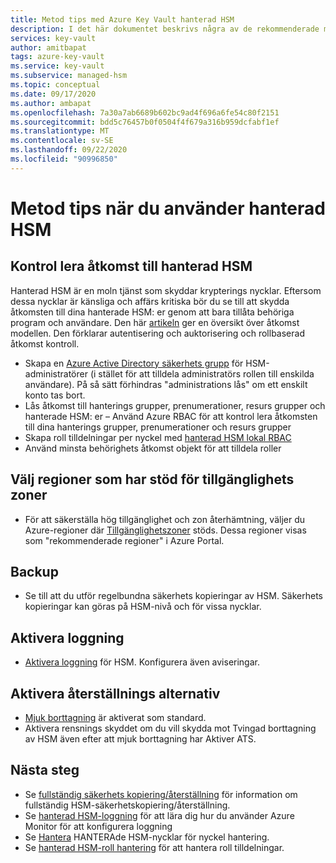 ```yaml
---
title: Metod tips med Azure Key Vault hanterad HSM
description: I det här dokumentet beskrivs några av de rekommenderade metoderna för att använda Key Vault
services: key-vault
author: amitbapat
tags: azure-key-vault
ms.service: key-vault
ms.subservice: managed-hsm
ms.topic: conceptual
ms.date: 09/17/2020
ms.author: ambapat
ms.openlocfilehash: 7a30a7ab6689b602bc9ad4f696a6fe54c80f2151
ms.sourcegitcommit: bdd5c76457b0f0504f4f679a316b959dcfabf1ef
ms.translationtype: MT
ms.contentlocale: sv-SE
ms.lasthandoff: 09/22/2020
ms.locfileid: "90996850"
---
```

# <a name="best-practices-when-using-managed-hsm"></a>Metod tips när du använder hanterad HSM

## <a name="control-access-to-your-managed-hsm"></a>Kontrol lera åtkomst till hanterad HSM

Hanterad HSM är en moln tjänst som skyddar krypterings nycklar. Eftersom dessa nycklar är känsliga och affärs kritiska bör du se till att skydda åtkomsten till dina hanterade HSM: er genom att bara tillåta behöriga program och användare. Den här [artikeln](access-control.md) ger en översikt över åtkomst modellen. Den förklarar autentisering och auktorisering och rollbaserad åtkomst kontroll.
- Skapa en [Azure Active Directory säkerhets grupp](../../active-directory/fundamentals/active-directory-manage-groups.md) för HSM-administratörer (i stället för att tilldela administratörs rollen till enskilda användare). På så sätt förhindras "administrations lås" om ett enskilt konto tas bort.
- Lås åtkomst till hanterings grupper, prenumerationer, resurs grupper och hanterade HSM: er – Använd Azure RBAC för att kontrol lera åtkomsten till dina hanterings grupper, prenumerationer och resurs grupper
- Skapa roll tilldelningar per nyckel med [hanterad HSM lokal RBAC](access-control.md#data-plane-and-managed-hsm-local-rbac)
- Använd minsta behörighets åtkomst objekt för att tilldela roller

## <a name="choose-regions-that-support-availability-zones"></a>Välj regioner som har stöd för tillgänglighets zoner

- För att säkerställa hög tillgänglighet och zon återhämtning, väljer du Azure-regioner där [Tillgänglighetszoner](../../availability-zones/az-overview.md) stöds. Dessa regioner visas som "rekommenderade regioner" i Azure Portal.

## <a name="backup"></a>Backup

- Se till att du utför regelbundna säkerhets kopieringar av HSM. Säkerhets kopieringar kan göras på HSM-nivå och för vissa nycklar. 

## <a name="turn-on-logging"></a>Aktivera loggning

- [Aktivera loggning](logging.md) för HSM. Konfigurera även aviseringar.

## <a name="turn-on-recovery-options"></a>Aktivera återställnings alternativ

- [Mjuk borttagning](../general/soft-delete-overview.md) är aktiverat som standard.
- Aktivera rensnings skyddet om du vill skydda mot Tvingad borttagning av HSM även efter att mjuk borttagning har Aktiver ATS.

## <a name="next-steps"></a>Nästa steg

- Se [fullständig säkerhets kopiering/återställning](backup-restore.md) för information om fullständig HSM-säkerhetskopiering/återställning.
- Se [hanterad HSM-loggning](logging.md) för att lära dig hur du använder Azure Monitor för att konfigurera loggning
- Se [Hantera](key-management.md) HANTERAde HSM-nycklar för nyckel hantering.
- Se [hanterad HSM-roll hantering](role-management.md) för att hantera roll tilldelningar.
